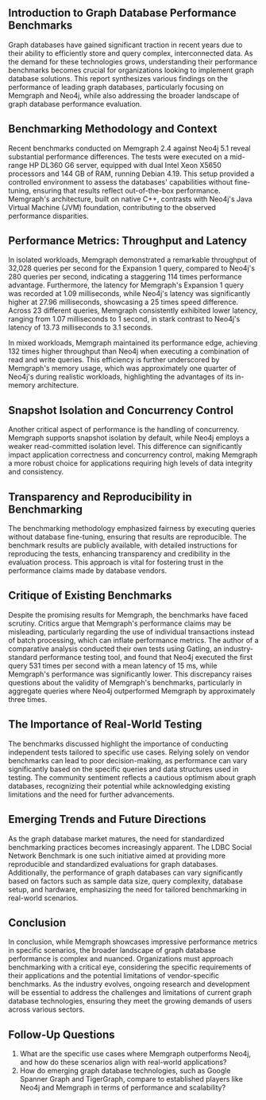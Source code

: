 ## Introduction to Graph Database Performance Benchmarks
Graph databases have gained significant traction in recent years due to their ability to efficiently store and query complex, interconnected data. As the demand for these technologies grows, understanding their performance benchmarks becomes crucial for organizations looking to implement graph database solutions. This report synthesizes various findings on the performance of leading graph databases, particularly focusing on Memgraph and Neo4j, while also addressing the broader landscape of graph database performance evaluation.

## Benchmarking Methodology and Context
Recent benchmarks conducted on Memgraph 2.4 against Neo4j 5.1 reveal substantial performance differences. The tests were executed on a mid-range HP DL360 G6 server, equipped with dual Intel Xeon X5650 processors and 144 GB of RAM, running Debian 4.19. This setup provided a controlled environment to assess the databases' capabilities without fine-tuning, ensuring that results reflect out-of-the-box performance. Memgraph's architecture, built on native C++, contrasts with Neo4j's Java Virtual Machine (JVM) foundation, contributing to the observed performance disparities.

## Performance Metrics: Throughput and Latency
In isolated workloads, Memgraph demonstrated a remarkable throughput of 32,028 queries per second for the Expansion 1 query, compared to Neo4j's 280 queries per second, indicating a staggering 114 times performance advantage. Furthermore, the latency for Memgraph's Expansion 1 query was recorded at 1.09 milliseconds, while Neo4j's latency was significantly higher at 27.96 milliseconds, showcasing a 25 times speed difference. Across 23 different queries, Memgraph consistently exhibited lower latency, ranging from 1.07 milliseconds to 1 second, in stark contrast to Neo4j's latency of 13.73 milliseconds to 3.1 seconds.

In mixed workloads, Memgraph maintained its performance edge, achieving 132 times higher throughput than Neo4j when executing a combination of read and write queries. This efficiency is further underscored by Memgraph's memory usage, which was approximately one quarter of Neo4j's during realistic workloads, highlighting the advantages of its in-memory architecture.

## Snapshot Isolation and Concurrency Control
Another critical aspect of performance is the handling of concurrency. Memgraph supports snapshot isolation by default, while Neo4j employs a weaker read-committed isolation level. This difference can significantly impact application correctness and concurrency control, making Memgraph a more robust choice for applications requiring high levels of data integrity and consistency.

## Transparency and Reproducibility in Benchmarking
The benchmarking methodology emphasized fairness by executing queries without database fine-tuning, ensuring that results are reproducible. The benchmark results are publicly available, with detailed instructions for reproducing the tests, enhancing transparency and credibility in the evaluation process. This approach is vital for fostering trust in the performance claims made by database vendors.

## Critique of Existing Benchmarks
Despite the promising results for Memgraph, the benchmarks have faced scrutiny. Critics argue that Memgraph's performance claims may be misleading, particularly regarding the use of individual transactions instead of batch processing, which can inflate performance metrics. The author of a comparative analysis conducted their own tests using Gatling, an industry-standard performance testing tool, and found that Neo4j executed the first query 531 times per second with a mean latency of 15 ms, while Memgraph's performance was significantly lower. This discrepancy raises questions about the validity of Memgraph's benchmarks, particularly in aggregate queries where Neo4j outperformed Memgraph by approximately three times.

## The Importance of Real-World Testing
The benchmarks discussed highlight the importance of conducting independent tests tailored to specific use cases. Relying solely on vendor benchmarks can lead to poor decision-making, as performance can vary significantly based on the specific queries and data structures used in testing. The community sentiment reflects a cautious optimism about graph databases, recognizing their potential while acknowledging existing limitations and the need for further advancements.

## Emerging Trends and Future Directions
As the graph database market matures, the need for standardized benchmarking practices becomes increasingly apparent. The LDBC Social Network Benchmark is one such initiative aimed at providing more reproducible and standardized evaluations for graph databases. Additionally, the performance of graph databases can vary significantly based on factors such as sample data size, query complexity, database setup, and hardware, emphasizing the need for tailored benchmarking in real-world scenarios.

## Conclusion
In conclusion, while Memgraph showcases impressive performance metrics in specific scenarios, the broader landscape of graph database performance is complex and nuanced. Organizations must approach benchmarking with a critical eye, considering the specific requirements of their applications and the potential limitations of vendor-specific benchmarks. As the industry evolves, ongoing research and development will be essential to address the challenges and limitations of current graph database technologies, ensuring they meet the growing demands of users across various sectors.

## Follow-Up Questions
1. What are the specific use cases where Memgraph outperforms Neo4j, and how do these scenarios align with real-world applications?
2. How do emerging graph database technologies, such as Google Spanner Graph and TigerGraph, compare to established players like Neo4j and Memgraph in terms of performance and scalability?